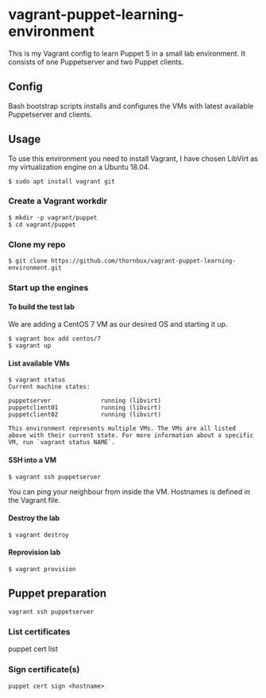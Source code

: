 # vagrant-puppet-learning-environment
This is my Vagrant config to learn Puppet 5 in a small lab environment.
It consists of one Puppetserver and two Puppet clients.

## Config
Bash bootstrap scripts installs and configures the VMs with latest available Puppetserver and clients.

## Usage
To use this environment you need to install Vagrant, I have chosen LibVirt as my virtualization engine on a Ubuntu 18.04.
```
$ sudo apt install vagrant git
```

### Create a Vagrant workdir
```
$ mkdir -p vagrant/puppet
$ cd vagrant/puppet
```

### Clone my repo
```
$ git clone https://github.com/thornbux/vagrant-puppet-learning-environment.git
```

### Start up the engines
#### To build the test lab
We are adding a CentOS 7 VM as our desired OS and starting it up.
```
$ vagrant box add centos/7 
$ vagrant up
```

#### List available VMs
```
$ vagrant status
Current machine states:

puppetserver              running (libvirt)
puppetclient01            running (libvirt)
puppetclient02            running (libvirt)

This environment represents multiple VMs. The VMs are all listed
above with their current state. For more information about a specific
VM, run `vagrant status NAME`.
```

#### SSH into a VM
```
$ vagrant ssh puppetserver
```

You can ping your neighbour from inside the VM.
Hostnames is defined in the Vagrant file.

#### Destroy the lab
```
$ vagrant destroy
```

#### Reprovision lab
```
$ vagrant provision
```

## Puppet preparation
```
vagrant ssh puppetserver
```

### List certificates
puppet cert list 

### Sign certificate(s)
```
puppet cert sign <hostname>
```



